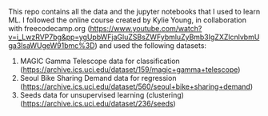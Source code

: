 This repo contains all the data and the jupyter notebooks that I used to learn ML. I followed the online course created by Kylie Young, in collaboration with freecodecamp.org (https://www.youtube.com/watch?v=i_LwzRVP7bg&pp=ygUpbWFjaGluZSBsZWFybmluZyBmb3IgZXZlcnlvbmUga3lsaWUgeW91bmc%3D) and used the following datasets:

1. MAGIC Gamma Telescope data for classification (https://archive.ics.uci.edu/dataset/159/magic+gamma+telescope)
2. Seoul Bike Sharing Demand data for regression (https://archive.ics.uci.edu/dataset/560/seoul+bike+sharing+demand)
3. Seeds data for unsupervised learning (clustering) (https://archive.ics.uci.edu/dataset/236/seeds)